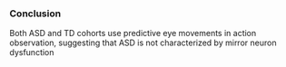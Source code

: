 ### Conclusion
Both ASD and TD cohorts use predictive eye movements in action observation, suggesting that ASD is not characterized by mirror neuron dysfunction